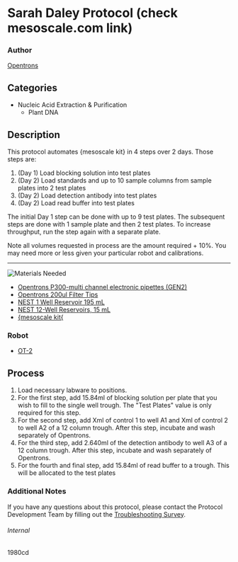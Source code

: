 # Sarah Daley Protocol (check mesoscale.com link)

### Author
[Opentrons](https://opentrons.com/)



## Categories
* Nucleic Acid Extraction & Purification
	* Plant DNA

## Description
This protocol automates {mesoscale kit} in 4 steps over 2 days. Those steps are:

1. (Day 1) Load blocking solution into test plates
2. (Day 2) Load standards and up to 10 sample columns from sample plates into 2 test plates
3. (Day 2) Load detection antibody into test plates
4. (Day 2) Load read buffer into test plates

The initial Day 1 step can be done with up to 9 test plates. The subsequent steps are done with 1 sample plate and then 2 test plates. To increase throughput, run the step again with a separate plate. 

Note all volumes requested in process are the amount required + 10%. You may need more or less given your particular robot and calibrations.

---
![Materials Needed](https://s3.amazonaws.com/opentrons-protocol-library-website/custom-README-images/001-General+Headings/materials.png)

* [Opentrons P300-multi channel electronic pipettes (GEN2)](https://shop.opentrons.com/collections/ot-2-robot/products/8-channel-electronic-pipette?variant=5984202489885)
* [Opentrons 200ul Filter Tips](https://shop.opentrons.com/collections/opentrons-tips/products/opentrons-200ul-filter-tips)
* [NEST 1 Well Reservoir 195 mL](http://www.cell-nest.com/page94?_l=en&product_id=102)
* [NEST 12-Well Reservoirs, 15 mL](https://shop.opentrons.com/collections/verified-labware/products/nest-12-well-reservoir-15-ml)
* [{mesoscale kit{](https://example.com)

### Robot
* [OT-2](https://opentrons.com/ot-2)

## Process
1. Load necessary labware to positions.
2. For the first step, add 15.84ml of blocking solution per plate that you wish to fill to the single well trough. The "Test Plates" value is only required for this step.  
3. For the second step, add Xml of control 1 to well A1 and Xml of control 2 to well A2 of a 12 column trough. After this step, incubate and wash separately of Opentrons.
4. For the third step, add 2.640ml of the detection antibody to well A3 of a 12 column trough. After this step, incubate and wash separately of Opentrons.
5. For the fourth and final step, add 15.84ml of read buffer to a trough. This will be allocated to the test plates 

### Additional Notes
If you have any questions about this protocol, please contact the Protocol Development Team by filling out the [Troubleshooting Survey](https://protocol-troubleshooting.paperform.co/).

###### Internal
1980cd
